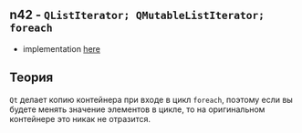 ## n42 - `QListIterator; QMutableListIterator; foreach`

- implementation [here](./main.cpp)

## Теория

`Qt` делает копию контейнера при входе в цикл `foreach`,
поэтому если вы будете менять значение элементов в цикле, 
то на оригинальном контейнере это никак не отразится.